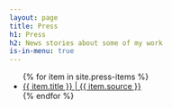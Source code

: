 ```yaml
---
layout: page
title: Press
h1: Press
h2: News stories about some of my work
is-in-menu: true
---
```

<ul>
  {% for item in site.press-items %}
    <li>
      <a href="{{ item.link }}" target="_blank" rel="noreferrer">{{ item.title }} | {{ item.source }}</a>
    </li>
  {% endfor %}
</ul>